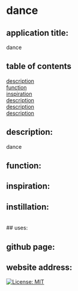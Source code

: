 # dance 
  ## application title: 
  dance 
  ## table of contents 
  [description](#description)<br/>
  [function](#function)<br/>
  [inspiration](#inspiration)<br/>
  [description](#description)<br/>
  [description](#description)<br/>
  [description](#description)<br/>


  ## description: 
  dance 
  ## function:
  
  ## inspiration: 
  
  ## instillation: 
  
  <br/>
  ## uses: 
  
  ## github page: 
  
  ## website address: 
  
  [![License: MIT](https://img.shields.io/badge/License-MIT-yellow.svg)](https://opensource.org/licenses/MIT)
